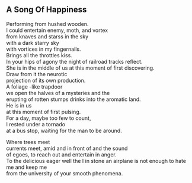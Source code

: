 A Song Of Happiness
-------------------
Performing from hushed wooden.  
I could entertain enemy, moth, and vortex  
from knaves and starss in the sky  
with a dark starry sky  
with vortices in my fingernails.  
Brings all the throttles kiss.  
In your hips of agony the night of railroad tracks reflect.  
She is in the middle of us at this moment of first discovering.  
Draw from it the neurotic  
projection of its own production.  
A foliage -like trapdoor  
we open the halves of a mysteries and the  
erupting of rotten stumps drinks into the aromatic land.  
He is in us  
at this moment of first pulsing.  
For a day, maybe too few to count,  
I rested under a tornado  
at a bus stop, waiting for the man to be around.  
  
Where trees meet  
currents meet, amid and in front of and the sound  
of egoes, to reach out and entertain in anger.  
To the delicious eager well the I in stone an airplane is not enough to hate me and keep me  
from the university of your smooth phenomena.  
